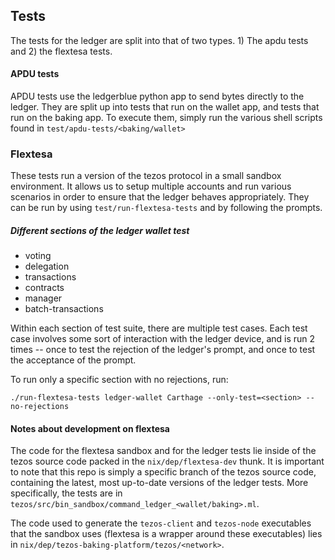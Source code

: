 ## Tests

The tests for the ledger are split into that of two types. 1) The apdu tests and 2) the flextesa tests.

#### APDU tests
APDU tests use the ledgerblue python app to send bytes directly to the ledger. 
They are split up into tests that run on the wallet app, and tests that run on the baking app. To execute them, simply run
the various shell scripts found in `test/apdu-tests/<baking/wallet>`

### Flextesa
These tests run a version of the tezos protocol in a small sandbox environment. It allows us to setup multiple accounts
and run various scenarios in order to ensure that the ledger behaves appropriately. They can be run by using `test/run-flextesa-tests` and by
following the prompts. 


##### Different sections of the ledger wallet test

- voting
- delegation
- transactions
- contracts
- manager
- batch-transactions

Within each section of test suite, there are multiple test cases. Each test case involves some sort of interaction with the ledger device, and
is run 2 times -- once to test the rejection of the ledger's prompt, and once to test the acceptance of the prompt.

To run only a specific section with no rejections, run:
```
./run-flextesa-tests ledger-wallet Carthage --only-test=<section> --no-rejections
```

#### Notes about development on flextesa
The code for the flextesa sandbox and for the ledger tests lie inside of the tezos source code packed in the `nix/dep/flextesa-dev` thunk. It is
important to note that this repo is simply a specific branch of the tezos source code, containing the latest, most up-to-date versions of the ledger tests.
More specifically, the tests are in `tezos/src/bin_sandbox/command_ledger_<wallet/baking>.ml`.

The code used to generate the `tezos-client` and `tezos-node` executables that the sandbox uses (flextesa is a wrapper around these executables)
lies in `nix/dep/tezos-baking-platform/tezos/<network>`.

